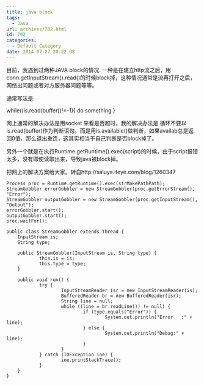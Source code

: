 ```yaml
---
title: java block
tags:
  - Java
url: archives/702.html
id: 702
categories:
  - Default Category
date: 2014-07-27 20:22:08
---
```


目前，我遇到过两种JAVA block的情况.
一种是在建立http流之后，用conn.getInputStream().read()的时候block掉，这种情况通常是流再打开之后，网络出问题或者对方服务器问题等等。

通常写法是

while((is.read(buffer))!=-1){
do something
}

网上通常的解决办法是用socket 来看是否超时，我的解决办法是
循环不要以is.read(buffer)作为判断语句。而是用is.available()做判断，如果availab总是返回0值，那么退出重连，这其实相当于自己判断是否block掉了。

另外一个就是在执行Runtime.getRuntime().exec(script)的时候，由于script报错太多，没有即使读取出来，导致java被block掉。

把网上的解决方案给大家。转自http://saluya.iteye.com/blog/1260347 <!--more-->

```
Process proc = Runtime.getRuntime().exec(strMakePathPath);        
StreamGobbler errorGobbler = new StreamGobbler(proc.getErrorStream(), "Error");        
StreamGobbler outputGobbler = new StreamGobbler(proc.getInputStream(), "Output");        
errorGobbler.start();        
outputGobbler.start();        
proc.waitFor();

public class StreamGobbler extends Thread {       
    InputStream is;        
    String type;        

    public StreamGobbler(InputStream is, String type) {        
            this.is = is;        
            this.type = type;        
    }        

    public void run() {        
            try {        
                    InputStreamReader isr = new InputStreamReader(is);        
                    BufferedReader br = new BufferedReader(isr);        
                    String line = null;        
                    while ((line = br.readLine()) != null) {        
                            if (type.equals("Error")) {        
                                    System.out.println("Error   :" + line);        
                            } else {        
                                    System.out.println("Debug:" + line);        
                            }        
                    }        
            } catch (IOException ioe) {        
                    ioe.printStackTrace();        
            }        
    } 
}  
```

